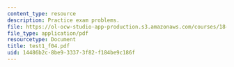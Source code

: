 ```yaml
---
content_type: resource
description: Practice exam problems.
file: https://ol-ocw-studio-app-production.s3.amazonaws.com/courses/18-075-advanced-calculus-for-engineers-fall-2004/14486b2c8be933373f82f184be9c186f_test1_f04.pdf
file_type: application/pdf
resourcetype: Document
title: test1_f04.pdf
uid: 14486b2c-8be9-3337-3f82-f184be9c186f
---
```

